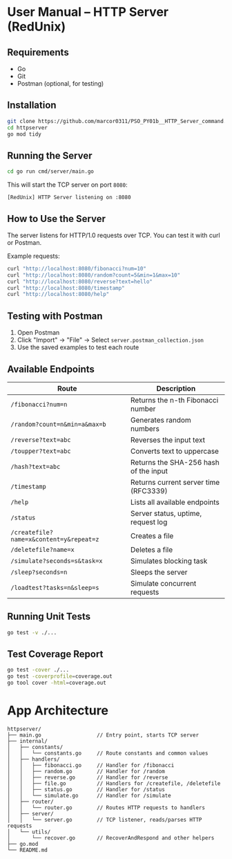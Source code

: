 # User Manual – HTTP Server (RedUnix)

## Requirements
- Go
- Git
- Postman (optional, for testing)

## Installation

```bash
git clone https://github.com/marcor0311/PSO_PY01b__HTTP_Server_command.git
cd httpserver
go mod tidy
```

## Running the Server

```bash
cd go run cmd/server/main.go
```

This will start the TCP server on port `8080`:

```
[RedUnix] HTTP Server listening on :8080
```

## How to Use the Server

The server listens for HTTP/1.0 requests over TCP. You can test it with curl or Postman.

Example requests:

```bash
curl "http://localhost:8080/fibonacci?num=10"
curl "http://localhost:8080/random?count=5&min=1&max=10"
curl "http://localhost:8080/reverse?text=hello"
curl "http://localhost:8080/timestamp"
curl "http://localhost:8080/help"
```

## Testing with Postman

1. Open Postman
2. Click "Import" → "File" → Select `server.postman_collection.json`
3. Use the saved examples to test each route

## Available Endpoints

| Route                                   | Description                                |
| --------------------------------------- | ------------------------------------------ |
| `/fibonacci?num=n`                      | Returns the n-th Fibonacci number          |
| `/random?count=n&min=a&max=b`           | Generates random numbers                   |
| `/reverse?text=abc`                     | Reverses the input text                    |
| `/toupper?text=abc`                     | Converts text to uppercase                 |
| `/hash?text=abc`                        | Returns the SHA-256 hash of the input      |
| `/timestamp`                            | Returns current server time (RFC3339)      |
| `/help`                                 | Lists all available endpoints              |
| `/status`                               | Server status, uptime, request log         |
| `/createfile?name=x&content=y&repeat=z` | Creates a file                             |
| `/deletefile?name=x`                    | Deletes a file                             |
| `/simulate?seconds=s&task=x`            | Simulates blocking task                    |
| `/sleep?seconds=n`                      | Sleeps the server                          |
| `/loadtest?tasks=n&sleep=s`             | Simulate concurrent requests               |

## Running Unit Tests

```bash
go test -v ./...
```

## Test Coverage Report

```bash
go test -cover ./...
go test -coverprofile=coverage.out
go tool cover -html=coverage.out
```

# App Architecture 
```
httpserver/
├── main.go                  // Entry point, starts TCP server
├── internal/
│   ├── constants/
│   │   └── constants.go     // Route constants and common values
│   ├── handlers/
│   │   ├── fibonacci.go     // Handler for /fibonacci
│   │   ├── random.go        // Handler for /random
│   │   ├── reverse.go       // Handler for /reverse
│   │   ├── file.go          // Handlers for /createfile, /deletefile
│   │   ├── status.go        // Handler for /status
│   │   └── simulate.go      // Handler for /simulate
│   ├── router/
│   │   └── router.go        // Routes HTTP requests to handlers
│   ├── server/
│   │   └── server.go        // TCP listener, reads/parses HTTP requests
│   └── utils/
│       └── recover.go       // RecoverAndRespond and other helpers
├── go.mod
└── README.md
```